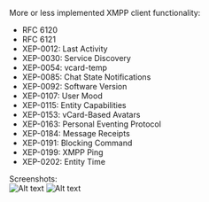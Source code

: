 More or less implemented XMPP client functionality:
* RFC 6120
* RFC 6121
* XEP-0012: Last Activity
* XEP-0030: Service Discovery
* XEP-0054: vcard-temp
* XEP-0085: Chat State Notifications
* XEP-0092: Software Version
* XEP-0107: User Mood
* XEP-0115: Entity Capabilities
* XEP-0153: vCard-Based Avatars
* XEP-0163: Personal Eventing Protocol
* XEP-0184: Message Receipts
* XEP-0191: Blocking Command
* XEP-0199: XMPP Ping
* XEP-0202: Entity Time


Screenshots:<br/>
![Alt text](https://raw.githubusercontent.com/jfechn/YetAnotherXmppClient/master/login.png "Login view")
![Alt text](https://raw.githubusercontent.com/jfechn/YetAnotherXmppClient/master/main.png "Main view")
